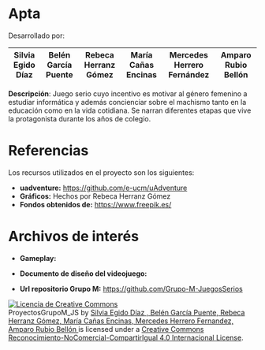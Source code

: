 # Apta

Desarrollado por: 

| Silvia Egido Díaz |Belén García Puente  |Rebeca Herranz Gómez|María Cañas Encinas|Mercedes Herrero Fernández|Amparo Rubio Bellón
|--|--|--|--|--|--|

**Descripción**:
Juego serio cuyo incentivo es motivar al género femenino a estudiar informática y además concienciar sobre el machismo tanto en la educación como en la vida cotidiana. Se narran diferentes etapas que vive la protagonista durante los años de colegio.


# Referencias

 Los recursos utilizados en el proyecto son los siguientes:
-  **uadventure:**
  https://github.com/e-ucm/uAdventure
-  **Gráficos:**
 Hechos por Rebeca Herranz Gómez
- **Fondos obtenidos de:**
https://www.freepik.es/
# Archivos de interés

 - **Gameplay:** 


- **Documento de diseño del videojuego:**


- **Url repositorio Grupo M:**
https://github.com/Grupo-M-JuegosSerios


<a rel="license" href="http://creativecommons.org/licenses/by-nc-sa/4.0/"><img alt="Licencia de Creative Commons" style="border-width:0" src="https://i.creativecommons.org/l/by-nc-sa/4.0/88x31.png"></a><br><span xmlns:dct="http://purl.org/dc/terms/" property="dct:title">ProyectosGrupoM_JS</span> by <a xmlns:cc="http://creativecommons.org/ns#" href="https://github.com/Grupo-M-JuegosSerios" property="cc:attributionName" rel="cc:attributionURL"> Silvia Egido Díaz , Belén García Puente, Rebeca Herranz Gómez, María Cañas Encinas, Mercedes Herrero Fernandez, Amparo Rubio Bellón </a> is licensed under a <a rel="license" href="http://creativecommons.org/licenses/by-nc-sa/4.0/">Creative Commons Reconocimiento-NoComercial-CompartirIgual 4.0 Internacional License</a>.
